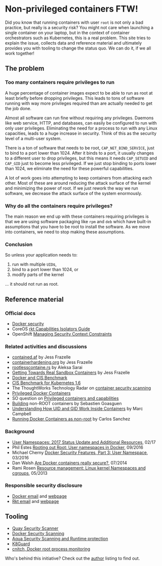 # Non-privileged containers FTW!

Did you know that running containers with user `root` is not only a bad
practice, but really is a security risk? You might not care when launching
a single container on your laptop, but in the context of container
orchestrators such as Kubernetes, this is a real problem.
This site tries to explain the issue, collects data and reference material
and ultimately provides you with tooling to change the status quo.
We can do it, if we all work together!

## The problem

### Too many containers require privileges to run

A huge percentage of container images expect to be able to run as root at
least briefly before dropping privileges. This leads to tons of software
running with way more privileges required than are actually needed to get
the job done.

Almost all software can run fine without requiring any privileges.
Daemons like web service, HTTP, and databases, can easily be configured to
run with only user privileges.  Eliminating the need for a process to run
with any Linux capacities, leads to a huge increase in security. Think of
this as the security level of a multi-user system.

There is a ton of software that needs to be root, `CAP_NET_BIND_SERVICE`,
just to bind to a port lower than 1024. After it binds to a port, it usually
changes to a different user to drop privileges, but this means it needs
`CAP_SETUID` and `CAP_GID` just to become less privileged. If we just
stop binding to ports lower than 1024, we eliminate the need for these
powerful capabilities.

A lot of work goes into attempting to keep containers from attacking
each other. Most of these are around reducing the attack surface of the
kernel and minimizing the power of root.  If we just rework the way we
run software, we decrease the attack surface of the system enormously.

### Why do all the containers require privileges?

The main reason we end up with these containers requiring privileges
is that we are using software packaging like `rpm` and `deb` which have
built-in assumptions that you have to be root to install the software.
As we move into containers, we need to stop making these assumptions.

### Conclusion

So unless your application needs to:

1. run with multiple `UID`s,
1. bind to a port lower than 1024, or
1. modify parts of the kernel

… it should not run as root.

## Reference material

### Official docs

- [Docker security](https://docs.docker.com/engine/security/security/#linux-kernel-capabilities)
- CoreOS [rkt Capabilities Isolators Guide](https://coreos.com/rkt/docs/latest/capabilities-guide.html)
- OpenShift [Managing Security Context Constraints](https://docs.openshift.org/latest/admin_guide/manage_scc.html)

### Related activities and discussions

- [contained.af](https://contained.af/) by Jess Frazelle
- [containerhardening.org](https://containerhardening.org/) by Jess Frazelle
- [rootlesscontaine.rs](https://rootlesscontaine.rs/) by Aleksa Sarai
- [Getting Towards Real Sandbox Containers](https://blog.jessfraz.com/post/getting-towards-real-sandbox-containers/) by Jess Frazelle
- [Docker and CIS Benchmark](http://blog.aquasec.com/docker-1.11-and-cis-benchmark-whats-new-in-security)
- [CIS Benchmark for Kubernetes 1.6](http://blog.aquasec.com/cis-benchmark-for-kubernetes-security)
- The ThoughtWorks Technology Radar on [container security scanning](https://www.thoughtworks.com/radar/techniques/container-security-scanning)
- [Privileged Docker Containers](http://obrown.io/2016/02/15/privileged-containers.html)
- SO question on [Privileged containers and capabilities](https://stackoverflow.com/questions/36425230/privileged-containers-and-capabilities)
- [Building](https://medium.com/bitnami-perspectives/non-root-containers-to-show-openshift-some-love-3b32d7218ac6) non-ROOT containers by Sebastien Goasguen
- [Understanding How UID and GID Work Inside Containers](https://medium.com/@mccode/understanding-how-uid-and-gid-work-in-docker-containers-c37a01d01cf) by Marc Campbell
- [Running Docker Containers as non-root](https://blog.csanchez.org/2017/01/31/running-docker-containers-as-non-root/) by Carlos Sanchez

### Background

- [User Namespaces: 2017 Status Update and Additional Resources](https://integratedcode.us/2017/02/24/user-namespaces-2017-status-update-and-additional-resources/), 02/17
- Phil Estes [Rooting out Root: User namespaces in Docker](https://events.linuxfoundation.org/sites/events/files/slides/User%20Namespaces%20-%20ContainerCon%202015%20-%2016-9-final_0.pdf), 09/2016
- Michael Cherny [Docker Security Features, Part 3: User Namespace](http://blog.aquasec.com/docker-1.10-user-namespace), 03/2016
- Dan Walsh [Are Docker containers really secure?](https://opensource.com/business/14/7/docker-security-selinux), 07/2014
- Rami Rosen [Resource management: Linux kernel Namespaces and cgroups](http://www.haifux.org/lectures/299/netLec7.pdf), 05/2013

### Responsible security disclosure
- [Docker email](mailto:security@docker.com) and [webpage](https://www.docker.com/docker-security)
- [Rkt email](mailto:security@coreos.com) and [webpage](https://coreos.com/security/disclosure/)

## Tooling

- [Quay Security Scanner](https://coreos.com/quay-enterprise/docs/latest/security-scanning.html)
- [Docker Security Scanning](https://docs.docker.com/docker-cloud/builds/image-scan/)
- [Aqua Security Scanning and Runtime protection](http://blog.aquasec.com/docker-security-best-practices)
- [K8Guard](http://target.github.io/infrastructure/k8guard-the-guardian-angel-for-kuberentes)
- [cnitch, Docker root process monitoring](https://github.com/nicholasjackson/cnitch)

Who's behind this initiative? Check out the [author](https://github.com/mhausenblas/canihaznonprivilegedcontainers.info/blob/master/AUTHORS.md) listing to find out.

